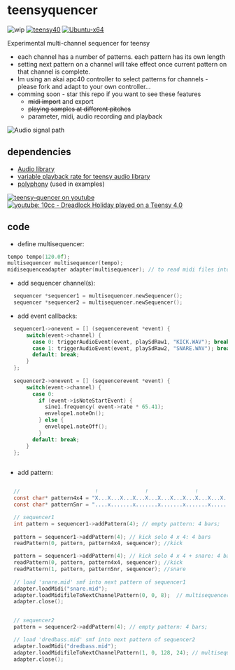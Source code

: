 # teensyquencer
![wip](https://img.shields.io/badge/warning-work_in_progress-brightgreen.svg?label=warning&colorA=555555&colorB=ff4a88)
[![teensy40](https://github.com/newdigate/teensy-quencer/workflows/teensy40/badge.svg)](https://github.com/newdigate/midi-smf-reader/actions?query=workflow%3Ateensy40)
[![Ubuntu-x64](https://github.com/newdigate/midi-smf-reader/workflows/Ubuntu-x64/badge.svg)](https://github.com/newdigate/midi-smf-reader/actions?query=workflow%3AUbuntu-x64)

Experimental multi-channel sequencer for teensy
* each channel has a number of patterns. each pattern has its own length
* setting next pattern on a channel will take effect once current pattern on that channel is complete.
* Im using an akai apc40 controller to select patterns for channels - please fork and adapt to your own controller...
* comming soon - star this repo if you want to see these features
  * ~~midi import~~ and export
  * ~~playing samples at different pitches~~
  * parameter, midi, audio recording and playback
 
![Audio signal path](AudioPath.png)

## dependencies
* [Audio library](https://github.com/PaulStoffregen/Audio)
* [variable playback rate for teensy audio library](https://github.com/newdigate/teensy-variable-playback)
* [polyphony](https://github.com/newdigate/teensy-polyphony) (used in examples)

[![teensy-quencer on youtube](https://img.youtube.com/vi/eEeuXfxMdCI/0.jpg)](https://www.youtube.com/watch?v=eEeuXfxMdCI)
[![youtube: 10cc - Dreadlock Holiday played on a Teensy 4.0](https://img.youtube.com/vi/XQ6LoSeZbPI/0.jpg)](https://www.youtube.com/watch?v=XQ6LoSeZbPI)

## code
* define multisequencer:
``` c
tempo tempo(120.0f);
multisequencer multisequencer(tempo);
midisequenceadapter adapter(multisequencer); // to read midi files into the a sequencer pattern
```

* add sequencer channel(s):
``` c
  sequencer *sequencer1 = multisequencer.newSequencer();
  sequencer *sequencer2 = multisequencer.newSequencer();
```

* add event callbacks:
``` c
  sequencer1->onevent = [] (sequencerevent *event) {
      switch(event->channel) {
        case 0: triggerAudioEvent(event, playSdRaw1, "KICK.WAV"); break;
        case 1: triggerAudioEvent(event, playSdRaw2, "SNARE.WAV"); break;      
        default: break;
      }
  };
  
  sequencer2->onevent = [] (sequencerevent *event) {
      switch(event->channel) {
        case 0: 
          if (event->isNoteStartEvent) {
            sine1.frequency( event->rate * 65.41);
            envelope1.noteOn();
          } else {
            envelope1.noteOff();
          }
        default: break;
      }
  };
  
```
* add pattern:
``` c

  //                        !               !               !               !      
  const char* pattern4x4 = "X...X...X...X...X...X...X...X...X...X...X...X...X...X...X...X..."; 
  const char* patternSnr = "....x.......x.......x.......x.......x.......x.......x.......x..."; 

  // sequencer1
  int pattern = sequencer1->addPattern(4); // empty pattern: 4 bars;
  
  pattern = sequencer1->addPattern(4); // kick solo 4 x 4: 4 bars
  readPattern(0, pattern, pattern4x4, sequencer); //kick

  pattern = sequencer1->addPattern(4); // kick solo 4 x 4 + snare: 4 bars;
  readPattern(0, pattern, pattern4x4, sequencer); //kick
  readPattern(1, pattern, patternSnr, sequencer); //snare
  
  // load 'snare.mid' smf into next pattern of sequencer1
  adapter.loadMidi("snare.mid");
  adapter.loadMidifileToNextChannelPattern(0, 0, 8);  // multisequencer channel number=0 (==sequencer1), midi track number=0, 8 bars long
  adapter.close();


  // sequencer2
  pattern = sequencer2->addPattern(4); // empty pattern: 4 bars;

  // load 'dredbass.mid' smf into next pattern of sequencer2
  adapter.loadMidi("dredbass.mid");
  adapter.loadMidifileToNextChannelPattern(1, 0, 128, 24); // multisequencer channel number=1 (==sequencer2), midi track number=0, 128 bars long, transpose 24 notes
  adapter.close();

```
